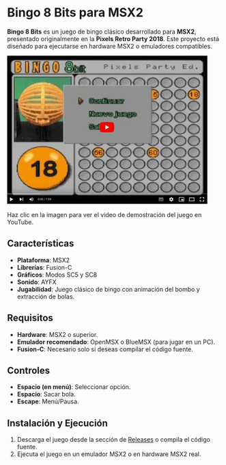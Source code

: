 # Bingo 8 Bits para MSX2

**Bingo 8 Bits** es un juego de bingo clásico desarrollado para **MSX2**, presentado originalmente en la **Pixels Retro Party 2018**. Este proyecto está diseñado para ejecutarse en hardware MSX2 o emuladores compatibles.

[![Demo del juego](https://raw.githubusercontent.com/marcoslm/bingo8bits_msx2/main/images/youtube.jpg)](https://www.youtube.com/watch?v=ll12DfP2-BE)

Haz clic en la imagen para ver el video de demostración del juego en YouTube.

## Características

- **Plataforma**: MSX2
- **Librerías**: Fusion-C
- **Gráficos**: Modos SC5 y SC8
- **Sonido**: AYFX
- **Jugabilidad**: Juego clásico de bingo con animación del bombo y extracción de bolas.

## Requisitos

- **Hardware**: MSX2 o superior.
- **Emulador recomendado**: OpenMSX o BlueMSX (para jugar en un PC).
- **Fusion-C**: Necesario solo si deseas compilar el código fuente.

## Controles

- **Espacio (en menú)**: Seleccionar opción.
- **Espacio**: Sacar bola.
- **Escape**: Menú/Pausa.

## Instalación y Ejecución

1. Descarga el juego desde la sección de [Releases](https://github.com/marcoslm/bingo8bits_msx2/releases) o compila el código fuente.
2. Ejecuta el juego en un emulador MSX2 o en hardware MSX2 real.
